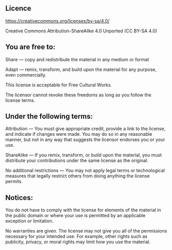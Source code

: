 ## Licence

https://creativecommons.org/licenses/by-sa/4.0/

Creative Commons Attribution-ShareAlike 4.0 Unported (CC BY-SA 4.0)

## You are free to:

Share — copy and redistribute the material in any medium or format

Adapt — remix, transform, and build upon the material for any purpose, even commercially.

This license is acceptable for Free Cultural Works.

The licensor cannot revoke these freedoms as long as you follow the license terms.

## Under the following terms:

Attribution — You must give appropriate credit, provide a link to the license, and indicate if changes were made. You may do so in any reasonable manner, but not in any way that suggests the licensor endorses you or your use.

ShareAlike — If you remix, transform, or build upon the material, you must distribute your contributions under the same license as the original.

No additional restrictions — You may not apply legal terms or technological measures that legally restrict others from doing anything the license permits.

## Notices:
You do not have to comply with the license for elements of the material in the public domain or where your use is permitted by an applicable exception or limitation.

No warranties are given. The license may not give you all of the permissions necessary for your intended use. For example, other rights such as publicity, privacy, or moral rights may limit how you use the material.
